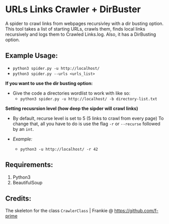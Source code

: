 # URLs Links Crawler + DirBuster
A spider to crawl links from webpages recursivley with a dir busting option.
This tool takes a list of starting URLs, crawls them, finds local links recursively and logs them to Crawled Links.log. Also, it has a DirBusting option.

## Example Usage:
  * `python3 spider.py -u http://localhost/`
  * `python3 spider.py --urls <urls_list>`

  **If you want to use the dir busting option:**

  * Give the code a directories wordlist to work with like so:
    * `python3 spider.py -u http://localhost/ -b directory-list.txt`

  **Setting recusrsion level (how deep the sipder will crawl links)**

  * By default, recurse level is set to 5 (5 links to crawl from every page) To change that, all you have to do is use the flag `-r` or `--recurse` followed by an `int`.

  * *Example:*
    * `python3 -u http://localhost/ -r 42`

## Requirements:
1. Python3
2. BeautifulSoup

## Credits:
 The skeleton for the class `CrawlerClass` | Frankie @ https://github.com/f-prime
